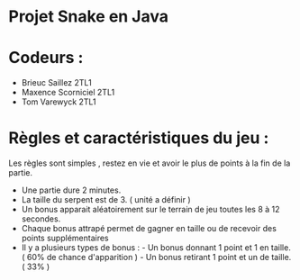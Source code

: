 # Projet Snake en Java

# Codeurs :

- Brieuc Saillez 2TL1
- Maxence Scorniciel 2TL1
- Tom Varewyck 2TL1

# Règles et caractéristiques du jeu :

Les règles sont simples , restez en vie et avoir le plus de points à la fin de la partie.

- Une partie dure 2 minutes.
- La taille du serpent est de 3. ( unité a définir )
- Un bonus apparait aléatoirement sur le terrain de jeu toutes les 8 à 12 secondes.
- Chaque bonus attrapé permet de gagner en taille ou de recevoir des points supplémentaires
- Il y a plusieurs types de bonus :
          - Un bonus donnant 1 point et 1 en taille. ( 60% de chance d'apparition )
          - Un bonus retirant 1 point et un de taille. ( 33% )
